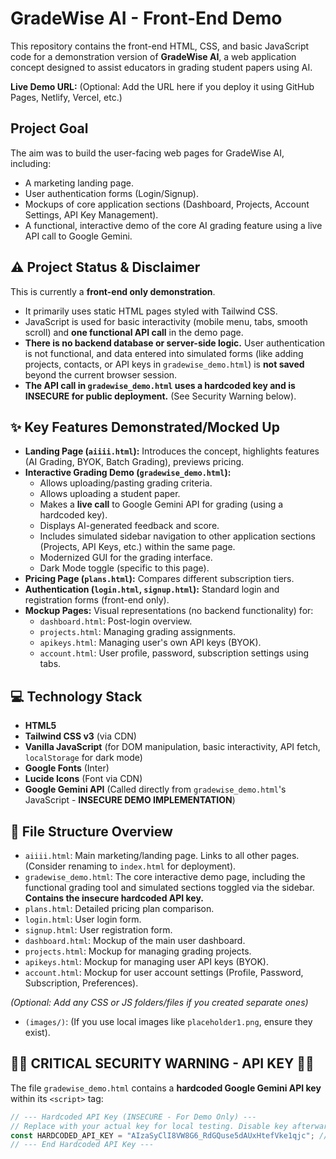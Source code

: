 # GradeWise AI - Front-End Demo

This repository contains the front-end HTML, CSS, and basic JavaScript code for a demonstration version of **GradeWise AI**, a web application concept designed to assist educators in grading student papers using AI.

**Live Demo URL:** (Optional: Add the URL here if you deploy it using GitHub Pages, Netlify, Vercel, etc.)

## Project Goal

The aim was to build the user-facing web pages for GradeWise AI, including:
*   A marketing landing page.
*   User authentication forms (Login/Signup).
*   Mockups of core application sections (Dashboard, Projects, Account Settings, API Key Management).
*   A functional, interactive demo of the core AI grading feature using a live API call to Google Gemini.

## ⚠️ Project Status & Disclaimer

This is currently a **front-end only demonstration**.
*   It primarily uses static HTML pages styled with Tailwind CSS.
*   JavaScript is used for basic interactivity (mobile menu, tabs, smooth scroll) and **one functional API call** in the demo page.
*   **There is no backend database or server-side logic.** User authentication is not functional, and data entered into simulated forms (like adding projects, contacts, or API keys in `gradewise_demo.html`) is **not saved** beyond the current browser session.
*   **The API call in `gradewise_demo.html` uses a hardcoded key and is INSECURE for public deployment.** (See Security Warning below).

## ✨ Key Features Demonstrated/Mocked Up

*   **Landing Page (`aiiii.html`):** Introduces the concept, highlights features (AI Grading, BYOK, Batch Grading), previews pricing.
*   **Interactive Grading Demo (`gradewise_demo.html`):**
    *   Allows uploading/pasting grading criteria.
    *   Allows uploading a student paper.
    *   Makes a **live call** to Google Gemini API for grading (using a hardcoded key).
    *   Displays AI-generated feedback and score.
    *   Includes simulated sidebar navigation to other application sections (Projects, API Keys, etc.) within the same page.
    *   Modernized GUI for the grading interface.
    *   Dark Mode toggle (specific to this page).
*   **Pricing Page (`plans.html`):** Compares different subscription tiers.
*   **Authentication (`login.html`, `signup.html`):** Standard login and registration forms (front-end only).
*   **Mockup Pages:** Visual representations (no backend functionality) for:
    *   `dashboard.html`: Post-login overview.
    *   `projects.html`: Managing grading assignments.
    *   `apikeys.html`: Managing user's own API keys (BYOK).
    *   `account.html`: User profile, password, subscription settings using tabs.

## 💻 Technology Stack

*   **HTML5**
*   **Tailwind CSS v3** (via CDN)
*   **Vanilla JavaScript** (for DOM manipulation, basic interactivity, API fetch, `localStorage` for dark mode)
*   **Google Fonts** (Inter)
*   **Lucide Icons** (Font via CDN)
*   **Google Gemini API** (Called directly from `gradewise_demo.html`'s JavaScript - **INSECURE DEMO IMPLEMENTATION**)

## 📂 File Structure Overview

*   `aiiii.html`: Main marketing/landing page. Links to all other pages. (Consider renaming to `index.html` for deployment).
*   `gradewise_demo.html`: The core interactive demo page, including the functional grading tool and simulated sections toggled via the sidebar. **Contains the insecure hardcoded API key.**
*   `plans.html`: Detailed pricing plan comparison.
*   `login.html`: User login form.
*   `signup.html`: User registration form.
*   `dashboard.html`: Mockup of the main user dashboard.
*   `projects.html`: Mockup for managing grading projects.
*   `apikeys.html`: Mockup for managing user API keys (BYOK).
*   `account.html`: Mockup for user account settings (Profile, Password, Subscription, Preferences).

*(Optional: Add any CSS or JS folders/files if you created separate ones)*
*   `(images/)`: (If you use local images like `placeholder1.png`, ensure they exist).

## 🚨🚨 CRITICAL SECURITY WARNING - API KEY 🚨🚨

The file `gradewise_demo.html` contains a **hardcoded Google Gemini API key** within its `<script>` tag:

```javascript
// --- Hardcoded API Key (INSECURE - For Demo Only) ---
// Replace with your actual key for local testing. Disable key afterwards.
const HARDCODED_API_KEY = "AIzaSyClI8VW8G6_RdGQuse5dAUxHtefVke1qjc"; // EXAMPLE KEY
// --- End Hardcoded API Key ---